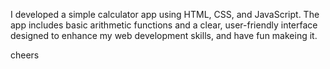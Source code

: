 I developed a simple calculator app using HTML, CSS, and
JavaScript. The app includes basic arithmetic functions and a
clear, user-friendly interface designed to enhance my web
development skills, and have fun makeing it.

 cheers 
